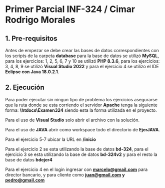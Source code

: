 # Primer Parcial INF-324 / Cimar Rodrigo Morales

## 1. Pre-requisitos

Antes de empezar se debe crear las bases de datos correspondientes con los scripts de la carpeta **database** para la base de datos se utilizó **MySQL**, para los ejercicios: 1, 2, 5, 6, 7 y 10 se utilizó **PHP 8.3.6**, para los ejercicios: 3, 4, 8, 9 se utilizó **Visual Studio 2022** y para el ejercicio 4 se utilizo el IDE **Eclipse con Java 18.0.2.1**.

## 2. Ejecución

Para poder ejecutar sin ningun tipo de problema los ejercicios asegurarse que la ruta donde se esta corriendo el servidor **Apache** tenga la siguiente forma: **\htdocs\Examen324** siendo esta la forma utilizada en el proyecto.

Para el uso de **Visual Studio** solo abrir el archivo con la solución.

Para el uso de **JAVA** abrir como workspace todo el directorio de **EjerJAVA**.

Para el ejercicio 5-7 ubicar la URL en **/inicio**

Para el ejercicio 2 se esta utilizando la base de datos **bd-324**, para el ejercicio 3 se esta utilizando la base de datos **bd-324v2** y para el resto la base de datos **bdejer4**

Para el ejercicio 4 en el login ingresar con **marcelo@gmail.com** para director bancario, y para cliente como **juan@gmail.com y pedro@gmail.com**
